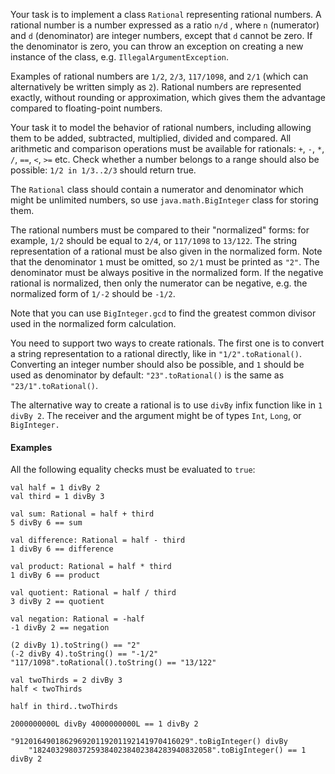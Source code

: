 

Your task is to implement a class `Rational` representing rational numbers.
A rational number is a number expressed as a ratio `n/d` , where `n` (numerator)
and `d` (denominator) are integer numbers, except that `d` cannot be zero.
If the denominator is zero, you can throw an exception on creating a new
instance of the class, e.g. `IllegalArgumentException`.

Examples of rational numbers are `1/2`, `2/3`, `117/1098`, and `2/1` (which
can alternatively be written simply as `2`).
Rational numbers are represented exactly, without rounding or
approximation, which gives them the advantage compared to floating-point numbers. 

Your task it to model the behavior of rational numbers, including allowing them
to be added, subtracted, multiplied, divided and compared.
All arithmetic and comparison operations must be available for rationals:
`+`, `-`, `*`, `/`, `==`, `<`, `>=` etc.
Check whether a number belongs to a range should also be possible:
`1/2 in 1/3..2/3` should return true.

The `Rational` class should contain a numerator and denominator which might be
unlimited numbers, so use `java.math.BigInteger` class for storing them.

The rational numbers must be compared to their "normalized" forms:
for example, `1/2` should be equal to `2/4`, or `117/1098` to `13/122`.
The string representation of a rational must be also given in the normalized form.
Note that the denominator `1` must be omitted, so `2/1` must be printed as `"2"`.
The denominator must be always positive in the normalized form.
If the negative rational is normalized, then only the numerator can be negative, e.g.
the normalized form of `1/-2` should be `-1/2`.

Note that you can use `BigInteger.gcd` to find the greatest common divisor
used in the normalized form calculation.  

You need to support two ways to create rationals. The first one is to convert
a string representation to a rational directly, like in `"1/2".toRational()`.
Converting an integer number should also be possible, and `1` should be used
as denominator by default: `"23".toRational()` is the same as `"23/1".toRational()`.

The alternative way to create a rational is to use `divBy` infix function
like in `1 divBy 2`. The receiver and the argument might be of types `Int`,
`Long`, or `BigInteger.`


#### Examples

All the following equality checks must be evaluated to `true`:

```
val half = 1 divBy 2
val third = 1 divBy 3

val sum: Rational = half + third
5 divBy 6 == sum

val difference: Rational = half - third
1 divBy 6 == difference

val product: Rational = half * third
1 divBy 6 == product

val quotient: Rational = half / third
3 divBy 2 == quotient

val negation: Rational = -half
-1 divBy 2 == negation

(2 divBy 1).toString() == "2"
(-2 divBy 4).toString() == "-1/2"
"117/1098".toRational().toString() == "13/122"

val twoThirds = 2 divBy 3
half < twoThirds

half in third..twoThirds

2000000000L divBy 4000000000L == 1 divBy 2

"912016490186296920119201192141970416029".toBigInteger() divBy
    "1824032980372593840238402384283940832058".toBigInteger() == 1 divBy 2
```
